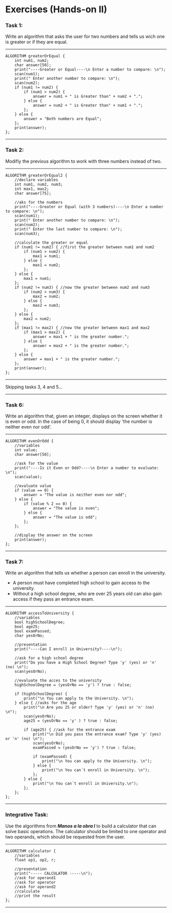 # Exercises (Hands-on II)
### Task 1:
Write an algorithm that asks the user for two numbers and tells us wich one is greater or if they are equal.
- - -
    ALGORITHM greaterOrEqual {
        int num1, num2;
        char answer[50];
        print("----Greater or Equal----\n Enter a number to compare: \n");
        scan(num1);
        print(" Enter another number to compare: \n");
        scan(num2);
        if (num1 != num2) {
            if (num1 > num2) {
                answer = num1 + " is Greater than" + num2 + ".";
            } else {
                answer = num2 + " is Greater than" + num1 + ".";
            };
        } else {
            answer = "Both numbers are Equal";
        };
        print(answer);
    };
- - -
### Task 2:
Modifiy the previous algorithm to work with three numbers instead of two.
- - -
    ALGORITHM greaterOrEqual2 {
        //declare variables
        int num1, num2, num3;
        int max1, max2;
        char answer[75];

        //aks for the numbers
        print("----Greater or Equal (with 3 numbers)----\n Enter a number to compare: \n");
        scan(num1);
        print(" Enter another number to compare: \n");
        scan(num2);
        print(" Enter the last number to compare: \n");
        scan(num3);

        //calculate the greater or equal
        if (num1 != num2) { //first the greater between num1 and num2
            if (num1 > num2) {
                max1 = num1;
            } else {
                max1 = num2;
            };
        } else {
            max1 = num1;
        };
        if (num2 != num3) { //now the greater between num2 and num3
            if (num2 > num3) {
                max2 = num2;
            } else {
                max2 = num3;
            };
        } else {
            max2 = num2;
        };
        if (max1 != max2) { //now the greater between max1 and max2
            if (max1 > max2) {
                answer = max1 + " is the greater number.";
            } else {
                answer = max2 + " is the greater number.";
            };
        } else {
            answer = max1 + " is the greater number.";
        };
        print(answer);
    };
- - -
Skipping tasks 3, 4 and 5...
- - -
### Task 6:
Write an algorithm that, given an integer, displays on the screen whether it is even or odd. In the case of being 0, it should display 'the number is neither even nor odd'.
- - -
    ALGORITHM evenOrOdd {
        //variables
        int value;
        char answer[50];

        //ask for the value
        print("----Is it Even or Odd?----\n Enter a number to evaluate: \n");
        scan(value);

        //evaluate value
        if (value == 0) {
            answer = "The value is neither even nor odd";
        } else {
            if (value % 2 == 0) {
                answer = "The value is even";
            } else {
                answer = "The value is odd";
            };
        };

        //display the answer on the screen
        print(answer);
    };
- - -
### Task 7:
Write an algorithm that tells us whether a person can enroll in the university.
+ A person must have completed high school to gain access to the university.
+ Without a high school degree, who are over 25 years old can also gain access if they pass an entrance exam.
- - -
    ALGORITHM accessToUniversity {
        //variables
        bool highSchoolDegree;
        bool age25;
        bool examPassed;
        char yesOrNo;

        //presentation
        print("----Can I enroll in University?----\n");

        //ask for a high school degree
        print("Do you have a High School Degree? Type 'y' (yes) or 'n' (no) \n");
        scan(yesOrNo);

        //evaluate the acces to the university
        highSchoolDegree = (yesOrNo == 'y') ? true : false;

        if (highSchoolDegree) {
            print("\n You can apply to the University. \n");
        } else { //asks for the age
            print("\n Are you 25 or older? Type 'y' (yes) or 'n' (no) \n");
            scan(yesOrNo);
            age25 = (yesOrNo == 'y' ) ? true : false;

            if (age25) { //ask for the entrance exam
                print("\n Did you pass the entrance exam? Type 'y' (yes) or 'n' (no) \n");
                scan(yesOrNo);
                examPassed = (yesOrNo == 'y') ? true : false;

                if (examPassed) {
                    print("\n You can apply to the University. \n");
                } else {
                    print("\n You can´t enroll in University. \n");
                };
            } else {
                print("\n You can´t enroll in University.\n");
            };
        };
    };
- - -
### Integrative Task:
Use the algorithms from ___Manos a la obra I___ to build a calculator that can solve basic operations. The calculator should be limited to one operator and two operands, which should be requested from the user.
- - -
    ALGORITHM calculator {
        //variables
        float op1, op2, r;

        //presentation
        print("----- CALCULATOR -----\n");
        //ask for operand1
        //ask for operator
        //ask for operand2
        //calculate
        //print the result
    };
- - -